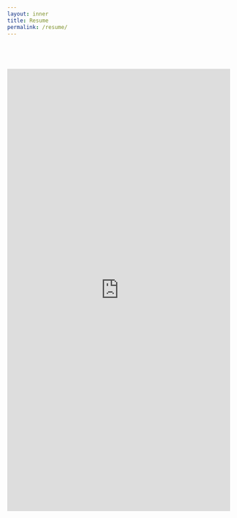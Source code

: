 ```yaml
---
layout: inner
title: Resume
permalink: /resume/
---
```

## <br>
<html lang="en" style="width:100%; height:100%;">
<head>
  <meta http-equiv="content-type" content="text/html; charset=utf-8">
  <title>kekayan's Resume</title>
</head>
  <body style="width:100%; height:100%; margin:0;">
    <iframe src="https://docs.google.com/gview?url=https://github.com/Sebastian-O-Rodriguez/projects/blob/master/sebrod-resume.pdf&embedded=true" toolbar="0" style="width:100%; height:1000px;" frameborder="0" toolbar="0"></iframe>
  </body>
</html>

